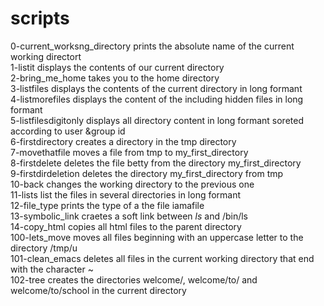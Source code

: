 # scripts 
0-current_worksng_directory prints the absolute name of the current working directort<br>
1-listit displays the contents of our current directory<br>
2-bring_me_home takes you to the home directory<br>
3-listfiles displays the contents of the current directory in long formant<br>
4-listmorefiles displays the content of the including hidden files in long formant<br>
5-listfilesdigitonly displays all directory content in long formant soreted according to user &group id<br>
6-firstdirectory creates a directory in the tmp directory<br>
7-movethatfile moves a file from tmp to my_first_directory<br>
8-firstdelete deletes the file betty from the directory my_first_directory<br>
9-firstdirdeletion deletes the directory my_first_directory from tmp<br>
10-back changes the working directory to the previous one<br>
11-lists list the files in several directories in long formant<br>
12-file_type prints the type of a the file iamafile<br>
13-symbolic_link craetes a soft link between _ls_ and /bin/ls<br>
14-copy_html copies all html files to the parent directory<br>
100-lets_move moves all files beginning with an uppercase letter to the directory /tmp/u<br>
101-clean_emacs deletes all files in the current working directory that end with the character ~<br>
102-tree creates the directories welcome/, welcome/to/ and welcome/to/school in the current directory<br>

